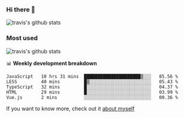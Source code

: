 ### Hi there 👋

<!--
**HondryTravis/HondryTravis** is a ✨ _special_ ✨ repository because its `README.md` (this file) appears on your GitHub profile.

Here are some ideas to get you started:

- 🔭 I’m currently working on ...
- 🌱 I’m currently learning ...
- 👯 I’m looking to collaborate on ...
- 🤔 I’m looking for help with ...
- 💬 Ask me about ...
- 📫 How to reach me: ...
- 😄 Pronouns: ...
- ⚡ Fun fact: ...
-->

![travis's github stats](https://github-readme-stats.vercel.app/api?username=HondryTravis&hide=stars)
### Most used
![travis's github stats](https://github-readme-stats.anuraghazra1.vercel.app/api/top-langs/?username=HondryTravis&layout=compact&hide_title=true)

📊 **Weekly development breakdown**

<!--START_SECTION:waka-->
```text
JavaScript   10 hrs 31 mins  █████████████████████▒░░░   85.56 % 
LESS         40 mins         █▒░░░░░░░░░░░░░░░░░░░░░░░   05.43 % 
TypeScript   32 mins         █░░░░░░░░░░░░░░░░░░░░░░░░   04.37 % 
HTML         29 mins         █░░░░░░░░░░░░░░░░░░░░░░░░   03.99 % 
Vue.js       2 mins          ░░░░░░░░░░░░░░░░░░░░░░░░░   00.36 % 
```
<!--END_SECTION:waka-->

If you want to know more, check out it [about myself](https://hondrytravis.github.io/)
